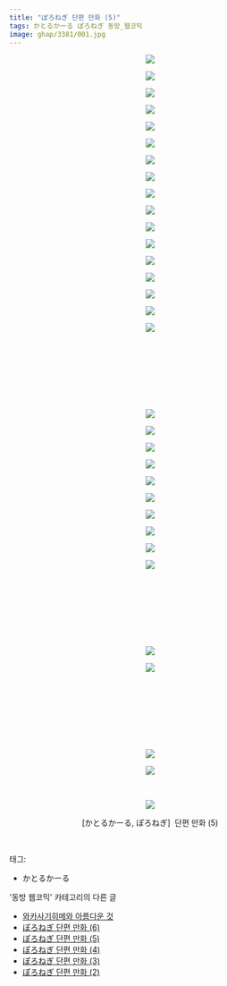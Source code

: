 ```yaml
---
title: "ぽろねぎ 단편 만화 (5)"
tags: かとるかーる ぽろねぎ 동방_웹코믹
image: ghap/3381/001.jpg
---
```

<div class="article">
<p style="text-align: center; clear: none; float: none;"><img src="{{ site.nasurl }}/ghap/3381/001.jpg"/></p>
<p style="text-align: center; clear: none; float: none;"><img src="{{ site.nasurl }}/ghap/3381/002.jpg"/></p>
<p style="text-align: center; clear: none; float: none;"><img src="{{ site.nasurl }}/ghap/3381/003.jpg"/></p>
<p style="text-align: center; clear: none; float: none;"><img src="{{ site.nasurl }}/ghap/3381/004.jpg"/></p>
<p style="text-align: center; clear: none; float: none;"><img src="{{ site.nasurl }}/ghap/3381/005.jpg"/></p>
<p style="text-align: center; clear: none; float: none;"><img src="{{ site.nasurl }}/ghap/3381/006.jpg"/></p>
<p style="text-align: center; clear: none; float: none;"><img src="{{ site.nasurl }}/ghap/3381/007.jpg"/></p>
<p style="text-align: center; clear: none; float: none;"><img src="{{ site.nasurl }}/ghap/3381/008.jpg"/></p>
<p style="text-align: center; clear: none; float: none;"><img src="{{ site.nasurl }}/ghap/3381/009.jpg"/></p>
<p style="text-align: center; clear: none; float: none;"><img src="{{ site.nasurl }}/ghap/3381/010.jpg"/></p>
<p style="text-align: center; clear: none; float: none;"><img src="{{ site.nasurl }}/ghap/3381/011.jpg"/></p>
<p style="text-align: center; clear: none; float: none;"><img src="{{ site.nasurl }}/ghap/3381/012.jpg"/></p>
<p style="text-align: center; clear: none; float: none;"><img src="{{ site.nasurl }}/ghap/3381/013.jpg"/></p>
<p style="text-align: center; clear: none; float: none;"><img src="{{ site.nasurl }}/ghap/3381/014.jpg"/></p>
<p style="text-align: center; clear: none; float: none;"><img src="{{ site.nasurl }}/ghap/3381/015.jpg"/></p>
<p style="text-align: center; clear: none; float: none;"><img src="{{ site.nasurl }}/ghap/3381/016.jpg"/></p>
<p style="text-align: center; clear: none; float: none;"><img src="{{ site.nasurl }}/ghap/3381/017.jpg"/></p>
<p style="text-align: center; clear: none; float: none;"><br/></p>
<p style="text-align: center; clear: none; float: none;"><br/></p>
<p style="text-align: center; clear: none; float: none;"><br/></p>
<p style="text-align: center; clear: none; float: none;"><br/></p>
<p style="text-align: center; clear: none; float: none;"><img src="{{ site.nasurl }}/ghap/3381/018.jpg"/></p>
<p style="text-align: center; clear: none; float: none;"><img src="{{ site.nasurl }}/ghap/3381/019.jpg"/></p>
<p style="text-align: center; clear: none; float: none;"><img src="{{ site.nasurl }}/ghap/3381/020.jpg"/></p>
<p style="text-align: center; clear: none; float: none;"><img src="{{ site.nasurl }}/ghap/3381/021.jpg"/></p>
<p style="text-align: center; clear: none; float: none;"><img src="{{ site.nasurl }}/ghap/3381/022.jpg"/></p>
<p style="text-align: center; clear: none; float: none;"><img src="{{ site.nasurl }}/ghap/3381/023.jpg"/></p>
<p style="text-align: center; clear: none; float: none;"><img src="{{ site.nasurl }}/ghap/3381/024.jpg"/></p>
<p style="text-align: center; clear: none; float: none;"><img src="{{ site.nasurl }}/ghap/3381/025.jpg"/></p>
<p style="text-align: center; clear: none; float: none;"><img src="{{ site.nasurl }}/ghap/3381/026.jpg"/></p>
<p style="text-align: center; clear: none; float: none;"><img src="{{ site.nasurl }}/ghap/3381/027.jpg"/></p>
<p style="text-align: center; clear: none; float: none;"><br/></p>
<p style="text-align: center; clear: none; float: none;"><br/></p>
<p style="text-align: center; clear: none; float: none;"><br/></p>
<p style="text-align: center; clear: none; float: none;"><br/></p>
<p style="text-align: center; clear: none; float: none;"><img src="{{ site.nasurl }}/ghap/3381/028.jpg"/></p>
<p style="text-align: center; clear: none; float: none;"><img src="{{ site.nasurl }}/ghap/3381/029.jpg"/></p>
<p style="text-align: center; clear: none; float: none;"><br/></p>
<p style="text-align: center; clear: none; float: none;"><br/></p>
<p style="text-align: center; clear: none; float: none;"><br/></p>
<p style="text-align: center; clear: none; float: none;"><br/></p>
<p style="text-align: center; clear: none; float: none;"><img src="{{ site.nasurl }}/ghap/3381/030.jpg"/></p>
<p style="text-align: center; clear: none; float: none;"><img src="{{ site.nasurl }}/ghap/3381/031.jpg"/></p>
<p style="text-align: center; clear: none; float: none;"><br/></p>
<p style="text-align: center; clear: none; float: none;"><img src="{{ site.nasurl }}/ghap/3381/032.jpg"/></p>
<p style="text-align: center; clear: none; float: none;">[かとるかーる, ぽろねぎ]  단편 만화 (5)</p>
<p><br/></p>
</div><div class="tagTrail">
<p>태그: </p>
<ul>
<li>かとるかーる</li>
</ul>
</div><div class="another">
<p>'동방 웹코믹' 카테고리의 다른 글</p>
<ul>
<li><a href="/2017-06-16-ghap_3395">와카사기히메와 아름다운 것</a></li>
<li><a href="/2017-06-16-ghap_3382">ぽろねぎ 단편 만화 (6)</a></li>
<li><a href="/2017-06-16-ghap_3381">ぽろねぎ 단편 만화 (5)</a></li>
<li><a href="/2017-06-16-ghap_3380">ぽろねぎ 단편 만화 (4)</a></li>
<li><a href="/2017-06-16-ghap_3379">ぽろねぎ 단편 만화 (3)</a></li>
<li><a href="/2017-06-15-ghap_3378">ぽろねぎ 단편 만화 (2)</a></li>
</ul>
</div><div class="cb_module cb_fluid">
<div class="cb_wrt cb_profile">
</div><!-- commentList close -->
</div>
